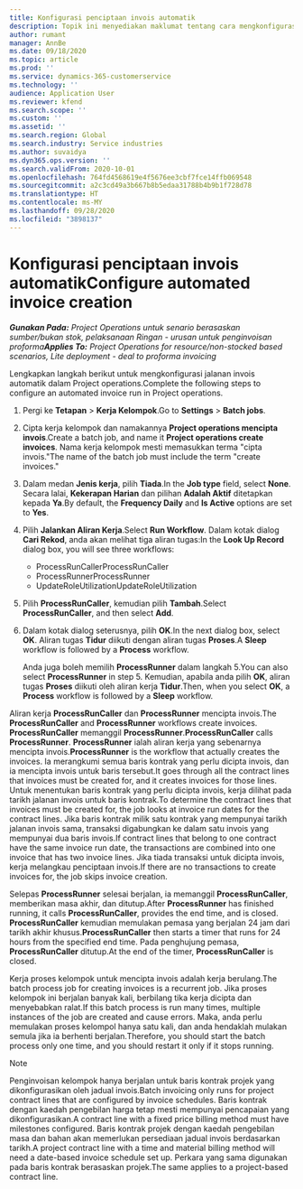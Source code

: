 ```yaml
---
title: Konfigurasi penciptaan invois automatik
description: Topik ini menyediakan maklumat tentang cara mengkonfigurasi sistem untuk menjana invois secara automatik.
author: rumant
manager: AnnBe
ms.date: 09/18/2020
ms.topic: article
ms.prod: ''
ms.service: dynamics-365-customerservice
ms.technology: ''
audience: Application User
ms.reviewer: kfend
ms.search.scope: ''
ms.custom: ''
ms.assetid: ''
ms.search.region: Global
ms.search.industry: Service industries
ms.author: suvaidya
ms.dyn365.ops.version: ''
ms.search.validFrom: 2020-10-01
ms.openlocfilehash: 764fd4568619e4f5676ee3cbf7fce14ffb069548
ms.sourcegitcommit: a2c3cd49a3b667b8b5edaa31788b4b9b1f728d78
ms.translationtype: HT
ms.contentlocale: ms-MY
ms.lasthandoff: 09/28/2020
ms.locfileid: "3898137"
---
```

# <a name="configure-automated-invoice-creation"></a><span data-ttu-id="83a81-103">Konfigurasi penciptaan invois automatik</span><span class="sxs-lookup"><span data-stu-id="83a81-103">Configure automated invoice creation</span></span>

<span data-ttu-id="83a81-104">_**Gunakan Pada:** Project Operations untuk senario berasaskan sumber/bukan stok, pelaksanaan Ringan - urusan untuk penginvoisan proforma_</span><span class="sxs-lookup"><span data-stu-id="83a81-104">_**Applies To:** Project Operations for resource/non-stocked based scenarios, Lite deployment - deal to proforma invoicing_</span></span>

<span data-ttu-id="83a81-105">Lengkapkan langkah berikut untuk mengkonfigurasi jalanan invois automatik dalam Project operations.</span><span class="sxs-lookup"><span data-stu-id="83a81-105">Complete the following steps to configure an automated invoice run in Project operations.</span></span>

1. <span data-ttu-id="83a81-106">Pergi ke **Tetapan** \> **Kerja Kelompok**.</span><span class="sxs-lookup"><span data-stu-id="83a81-106">Go to **Settings** \> **Batch jobs**.</span></span>
2. <span data-ttu-id="83a81-107">Cipta kerja kelompok dan namakannya **Project operations mencipta invois**.</span><span class="sxs-lookup"><span data-stu-id="83a81-107">Create a batch job, and name it **Project operations create invoices**.</span></span> <span data-ttu-id="83a81-108">Nama kerja kelompok mesti memasukkan terma "cipta invois."</span><span class="sxs-lookup"><span data-stu-id="83a81-108">The name of the batch job must include the term "create invoices."</span></span>
3. <span data-ttu-id="83a81-109">Dalam medan **Jenis kerja**, pilih **Tiada**.</span><span class="sxs-lookup"><span data-stu-id="83a81-109">In the **Job type** field, select **None**.</span></span> <span data-ttu-id="83a81-110">Secara lalai, **Kekerapan Harian** dan pilihan **Adalah Aktif** ditetapkan kepada **Ya**.</span><span class="sxs-lookup"><span data-stu-id="83a81-110">By default, the **Frequency Daily** and **Is Active** options are set to **Yes**.</span></span>
4. <span data-ttu-id="83a81-111">Pilih **Jalankan Aliran Kerja**.</span><span class="sxs-lookup"><span data-stu-id="83a81-111">Select **Run Workflow**.</span></span> <span data-ttu-id="83a81-112">Dalam kotak dialog **Cari Rekod**, anda akan melihat tiga aliran tugas:</span><span class="sxs-lookup"><span data-stu-id="83a81-112">In the **Look Up Record** dialog box, you will see three workflows:</span></span>

    - <span data-ttu-id="83a81-113">ProcessRunCaller</span><span class="sxs-lookup"><span data-stu-id="83a81-113">ProcessRunCaller</span></span>
    - <span data-ttu-id="83a81-114">ProcessRunner</span><span class="sxs-lookup"><span data-stu-id="83a81-114">ProcessRunner</span></span>
    - <span data-ttu-id="83a81-115">UpdateRoleUtilization</span><span class="sxs-lookup"><span data-stu-id="83a81-115">UpdateRoleUtilization</span></span>

5. <span data-ttu-id="83a81-116">Pilih **ProcessRunCaller**, kemudian pilih **Tambah**.</span><span class="sxs-lookup"><span data-stu-id="83a81-116">Select **ProcessRunCaller**, and then select **Add**.</span></span>
6. <span data-ttu-id="83a81-117">Dalam kotak dialog seterusnya, pilih **OK**.</span><span class="sxs-lookup"><span data-stu-id="83a81-117">In the next dialog box, select **OK**.</span></span> <span data-ttu-id="83a81-118">Aliran tugas **Tidur** diikuti dengan aliran tugas **Proses**.</span><span class="sxs-lookup"><span data-stu-id="83a81-118">A **Sleep** workflow is followed by a **Process** workflow.</span></span>

    <span data-ttu-id="83a81-119">Anda juga boleh memilih **ProcessRunner** dalam langkah 5.</span><span class="sxs-lookup"><span data-stu-id="83a81-119">You can also select **ProcessRunner** in step 5.</span></span> <span data-ttu-id="83a81-120">Kemudian, apabila anda pilih **OK**, aliran tugas **Proses** diikuti oleh aliran kerja **Tidur**.</span><span class="sxs-lookup"><span data-stu-id="83a81-120">Then, when you select **OK**, a **Process** workflow is followed by a **Sleep** workflow.</span></span>

<span data-ttu-id="83a81-121">Aliran kerja **ProcessRunCaller** dan **ProcessRunner** mencipta invois.</span><span class="sxs-lookup"><span data-stu-id="83a81-121">The **ProcessRunCaller** and **ProcessRunner** workflows create invoices.</span></span> <span data-ttu-id="83a81-122">**ProcessRunCaller** memanggil **ProcessRunner**.</span><span class="sxs-lookup"><span data-stu-id="83a81-122">**ProcessRunCaller** calls **ProcessRunner**.</span></span> <span data-ttu-id="83a81-123">**ProcessRunner** ialah aliran kerja yang sebenarnya mencipta invois.</span><span class="sxs-lookup"><span data-stu-id="83a81-123">**ProcessRunner** is the workflow that actually creates the invoices.</span></span> <span data-ttu-id="83a81-124">Ia merangkumi semua baris kontrak yang perlu dicipta invois, dan ia mencipta invois untuk baris tersebut.</span><span class="sxs-lookup"><span data-stu-id="83a81-124">It goes through all the contract lines that invoices must be created for, and it creates invoices for those lines.</span></span> <span data-ttu-id="83a81-125">Untuk menentukan baris kontrak yang perlu dicipta invois, kerja dilihat pada tarikh jalanan invois untuk baris kontrak.</span><span class="sxs-lookup"><span data-stu-id="83a81-125">To determine the contract lines that invoices must be created for, the job looks at invoice run dates for the contract lines.</span></span> <span data-ttu-id="83a81-126">Jika baris kontrak milik satu kontrak yang mempunyai tarikh jalanan invois sama, transaksi digabungkan ke dalam satu invois yang mempunyai dua baris invois.</span><span class="sxs-lookup"><span data-stu-id="83a81-126">If contract lines that belong to one contract have the same invoice run date, the transactions are combined into one invoice that has two invoice lines.</span></span> <span data-ttu-id="83a81-127">Jika tiada transaksi untuk dicipta invois, kerja melangkau penciptaan invois.</span><span class="sxs-lookup"><span data-stu-id="83a81-127">If there are no transactions to create invoices for, the job skips invoice creation.</span></span>

<span data-ttu-id="83a81-128">Selepas **ProcessRunner** selesai berjalan, ia memanggil **ProcessRunCaller**, memberikan masa akhir, dan ditutup.</span><span class="sxs-lookup"><span data-stu-id="83a81-128">After **ProcessRunner** has finished running, it calls **ProcessRunCaller**, provides the end time, and is closed.</span></span> <span data-ttu-id="83a81-129">**ProcessRunCaller** kemudian memulakan pemasa yang berjalan 24 jam dari tarikh akhir khusus.</span><span class="sxs-lookup"><span data-stu-id="83a81-129">**ProcessRunCaller** then starts a timer that runs for 24 hours from the specified end time.</span></span> <span data-ttu-id="83a81-130">Pada penghujung pemasa, **ProcessRunCaller** ditutup.</span><span class="sxs-lookup"><span data-stu-id="83a81-130">At the end of the timer, **ProcessRunCaller** is closed.</span></span>

<span data-ttu-id="83a81-131">Kerja proses kelompok untuk mencipta invois adalah kerja berulang.</span><span class="sxs-lookup"><span data-stu-id="83a81-131">The batch process job for creating invoices is a recurrent job.</span></span> <span data-ttu-id="83a81-132">Jika proses kelompok ini berjalan banyak kali, berbilang tika kerja dicipta dan menyebabkan ralat.</span><span class="sxs-lookup"><span data-stu-id="83a81-132">If this batch process is run many times, multiple instances of the job are created and cause errors.</span></span> <span data-ttu-id="83a81-133">Maka, anda perlu memulakan proses kelompol hanya satu kali, dan anda hendaklah mulakan semula jika ia berhenti berjalan.</span><span class="sxs-lookup"><span data-stu-id="83a81-133">Therefore, you should start the batch process only one time, and you should restart it only if it stops running.</span></span>

> [!NOTE]
> <span data-ttu-id="83a81-134">Penginvoisan kelompok hanya berjalan untuk baris kontrak projek yang dikonfigurasikan oleh jadual invois.</span><span class="sxs-lookup"><span data-stu-id="83a81-134">Batch invoicing only runs for project contract lines that are configured by invoice schedules.</span></span> <span data-ttu-id="83a81-135">Baris kontrak dengan kaedah pengebilan harga tetap mesti mempunyai pencapaian yang dikonfigurasikan.</span><span class="sxs-lookup"><span data-stu-id="83a81-135">A contract line with a fixed price billing method must have milestones configured.</span></span> <span data-ttu-id="83a81-136">Baris kontrak projek dengan kaedah pengebilan masa dan bahan akan memerlukan persediaan jadual invois berdasarkan tarikh.</span><span class="sxs-lookup"><span data-stu-id="83a81-136">A project contract line with a time and material billing method will need a date-based invoice schedule set up.</span></span> <span data-ttu-id="83a81-137">Perkara yang sama digunakan pada baris kontrak berasaskan projek.</span><span class="sxs-lookup"><span data-stu-id="83a81-137">The same applies to a project-based contract line.</span></span>     
